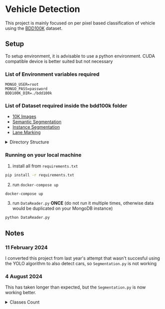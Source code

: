 # Vehicle Detection
This project is mainly focused on per pixel based classification of vehicle using the [BDD100K](https://bair.berkeley.edu/blog/2018/05/30/bdd/) dataset.

## Setup

To setup environment, it is advisable to use a python environment. CUDA compatible device is better suited but not necessary

### List of Environment variables required
```env
MONGO_USER=root
MONGO_PASS=password
BDD100K_DIR=./bdd100k
```

### List of Dataset required inside the bdd100k folder
- [10K Images](https://doc.bdd100k.com/download.html#id1)
- [Semantic Segmentation](https://doc.bdd100k.com/download.html#semantic-segmentation)
- [Instance Segmentation](https://doc.bdd100k.com/download.html#instance-segmentation)
- [Lane Marking](https://doc.bdd100k.com/download.html#lane-marking)
<details>
<summary>Directory Structure</summary>

```
LaneDetection
├── bdd100k
│   ├── images
│   │   └── 10k
│   │       ├── test
│   │       ├── train
│   │       └── val
│   └── labels
│       ├── ins_seg
│       │   ├── bitmasks
│       │   │   ├── train
│       │   │   └── val
│       │   ├── colormaps
│       │   │   ├── train
│       │   │   └── val
│       │   ├── polygons
│       │   └── rles
│       ├── lane
│       │   ├── colormaps
│       │   │   ├── train
│       │   │   └── val
│       │   ├── masks
│       │   │   ├── train
│       │   │   └── val
│       │   └── polygons
│       └── sem_seg
│           ├── colormaps
│           │   ├── train
│           │   └── val
│           ├── masks
│           │   ├── train
│           │   └── val
│           ├── polygons
│           └── rles
├── env
├── .env
├── models
└── mongoData
```

</details>

### Running on your local machine

1. install all from `requirements.txt`
```bash
pip install -r requirements.txt
```
2. run `docker-compose up`
```bash
docker-compose up
```
3. run `DataReader.py` __ONCE__ (do not run it multiple times, otherwise data would be duplicated on your MongoDB instance)
```bash
python DataReader.py
```

## Notes 

### 11 February 2024
I converted this project from last year's attempt that wasn't succesful using the YOLO algorithm to also detect cars, so `Segmentation.py` is not working

### 4 August 2024
This has taken longer than expected, but the `Segmentation.py` is now working better.

<details>
    <summary>Classes Count</summary>
    
```json
{
    "car"                : 71875,
    "pole"               : 60367,
    "vegetation"         : 40929,
    "building"           : 36612,
    "static"             : 31637,
    "traffic sign"       : 21356,
    "sky"                : 18988,
    "street light"       : 16335,
    "traffic light"      : 15123,
    "road"               : 11910,
    "sidewalk"           : 11748,
    "person"             : 9963,
    "terrain"            : 6807,
    "ego vehicle"        : 6757,
    "fence"              : 5046,
    "dynamic"            : 4817,
    "guard rail"         : 4717,
    "truck"              : 3745,
    "traffic sign frame" : 3130,
    "bridge"             : 3089,
    "billboard"          : 2999,
    "banner"             : 2859,
    "ground"             : 2650,
    "wall"               : 2649,
    "lane divider"       : 1640,
    "bus"                : 1638,
    "parking"            : 1129,
    "traffic cone"       : 971,
    "bicycle"            : 830,
    "traffic device"     : 617,
    "polegroup"          : 617,
    "rider"              : 471,
    "parking sign"       : 444,
    "motorcycle"         : 396,
    "caravan"            : 359,
    "unlabeled"          : 339,
    "fire hydrant"       : 265,
    "trash can"          : 237,
    "tunnel"             : 145,
    "bus stop"           : 131,
    "mail box"           : 122,
    "rail track"         : 111,
    "trailer"            : 108,
    "garage"             : 106,
    "train"              : 65
}
```

</details>
